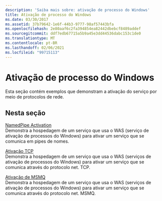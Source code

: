 ```yaml
---
description: 'Saiba mais sobre: ativação de processo do Windows'
title: Ativação de processo do Windows
ms.date: 03/30/2017
ms.assetid: 37b79642-1e6f-44b3-9777-98af57443bfa
ms.openlocfilehash: 2e80aaf6c2fa394854ea82442dbebcf8489addef
ms.sourcegitcommit: ddf7edb67715a5b9a45e3dd44536dabc153c1de0
ms.translationtype: MT
ms.contentlocale: pt-BR
ms.lasthandoff: 02/06/2021
ms.locfileid: "99715113"
---
```

# <a name="windows-process-activation"></a>Ativação de processo do Windows

Esta seção contém exemplos que demonstram a ativação do serviço por meio de protocolos de rede.  
  
## <a name="in-this-section"></a>Nesta seção  

 [NamedPipe Activation](namedpipe-activation.md)  
 Demonstra a hospedagem de um serviço que usa o WAS (serviço de ativação de processos do Windows) para ativar um serviço que se comunica em pipes de nomes.  
  
 [Ativação TCP](tcp-activation.md)  
 Demonstra a hospedagem de um serviço que usa o WAS (serviços de ativação de processos do Windows) para ativar um serviço que se comunica através do protocolo net. TCP.

 [Ativação de MSMQ](msmq-activation.md)  
 Demonstra a hospedagem de um serviço que usa o WAS (serviços de ativação de processos do Windows) para ativar um serviço que se comunica através do protocolo net. MSMQ.
